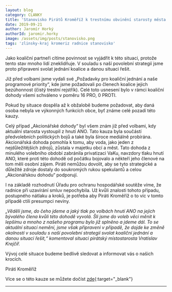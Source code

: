 ```yaml
---
layout: blog
category: CLANKY
title: 'Stanovisko Pirátů Kroměříž k trestnímu obvinění starosty města ve věci Akcionářské dohody společnosti VaK'
date: 2019-09-21
author: Jaromír Horký
authorId: jaromir.horky
image: /assets/img/posts/stanovisko.png   
tags: 'zlinsky-kraj kromeriz radnice stanovisko'
---
```


Jako koaliční partneři cítíme povinnost se vyjádřit k této situaci, protože tento stav mnoho lidí zneklidňuje. V souladu s naší povolební strategií jsme proto připraveni svolat jednání koalice a danou situaci řešit.

Již před volbami jsme vydali své „Požadavky pro koaliční jednání a naše programové priority“, kde jsme požadovali po členech koalice jejich bezúhonnost (čistý trestní rejstřík). Celé toto usnesení bylo v rámci koaliční dohody všemi schváleno v poměru 16 PRO, 0 PROTI.

Pokud by situace dospěla až k obžalobě budeme požadovat, aby daná osoba nebyla ve výkonných funkcích obce, byť známe celé pozadí této kauzy. 

Celý případ „Akcionářské dohody“ byl všem znám již před volbami, kdy aktuální starosta vystoupil z hnutí ANO. Tato kauza byla součástí předvolebních politických bojů a také byla široce mediálně probírána. Akcionářská dohoda pomohla k tomu, aby voda, jako jeden z nejdůležitějších zdrojů, zůstala v majetku obcí a měst. Tato dohoda z minulého volebního období zabránila privatizaci VaKu, navzdory tlaku hnutí ANO, které proti této dohodě od počátku bojovalo a někteří jeho členové na tom měli osobní zájem. Piráti nemůžou dovolit, aby se tyto strategické a důležité zdroje dostaly do soukromých rukou spekulantů a celou „Akcionářskou dohodu“ podporují.

I na základě rozhodnutí Úřadu pro ochranu hospodářské soutěže víme, že radnice při uzavírání smluv nepochybila. Už kvůli znalosti tohoto případu, postupného nátlaku a kroků, je potřeba aby Piráti Kroměříž o to víc v tomto případě ctili presumpci neviny.

*„Věděli jsme, do čeho jdeme a jaký tlak po volbách hnutí ANO na jejich bývalého člena kvůli této dohodě vyvolá. Šli jsme do voleb věci měnit k lepšímu a mnoho z našeho programu bylo již splněno a jdeme dál. To se aktuální situací nemění, jsme však připraveni v případě, že dojde ke změně okolností v souladu s naší povolební strategií svolat koaliční jednání a danou situaci řešit,“ komentoval situaci pirátský místostarosta Vratislav Krejčíř.*

Vývoj celé situace budeme bedlivě sledovat a informovat vás o našich krocích. 

Piráti Kroměříž
 
Více se o této kauze se můžete dočíst [zde](https://www.mesto-kromeriz.cz/aktuality/tiskove-zpravy/policie-jiz-dele-nez-rok-proveruje-akcionarskou-dohodu-ve-vodarnach-bez-zaveru/
){:target="_blank"}

---
